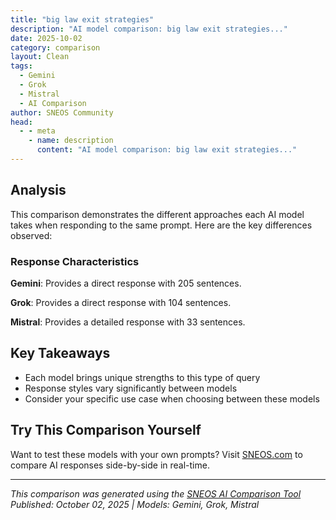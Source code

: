 ```yaml
---
title: "big law exit strategies"
description: "AI model comparison: big law exit strategies..."
date: 2025-10-02
category: comparison
layout: Clean
tags:
  - Gemini
  - Grok
  - Mistral
  - AI Comparison
author: SNEOS Community
head:
  - - meta
    - name: description
      content: "AI model comparison: big law exit strategies..."
---
```


<ChatComparison
  title="big law exit strategies"
  prompt="big law exit strategies"
  :responses='{"Gemini": "Okay, let\u0027s break down exit strategies from Big Law. Leaving Big Law is a common career move, and there are many potential paths. Here\u0027s a comprehensive overview, covering various options, key considerations, and tips for planning your exit.\n\n**I. Common Exit Strategies \u0026 Career Paths:**\n\nHere\u0027s a breakdown of popular exit routes, categorized for clarity:\n\n* **A. Legal Roles (Still Practicing Law):**\n\n * **1. In-House Counsel:** This is arguably the most popular exit strategy. You become an attorney working directly for a corporation or organization.\n * **Pros:** Better work-life balance (often), more predictable hours, closer to the business side, potentially higher job security, see the impact of your work directly, often good benefits.\n * **Cons:** Can be less intellectually stimulating (depending on the company and role), may involve a lot of routine work, can be heavily influenced by business decisions, may face internal politics, salary growth may be slower than at a Big Law partner level.\n * **Key Skills:** Your substantive legal expertise from Big Law is crucial. Also, develop strong communication, negotiation, and project management skills. Business acumen is highly valued.\n * **Getting There:** Network aggressively with in-house counsel. Use recruiters specializing in in-house placements. Tailor your resume to highlight relevant experience and transferable skills. Consider industry-specific roles that align with your Big Law experience.\n * **2. Government Service:** Federal, state, or local government agencies need lawyers.\n * **Pros:** Opportunity for public service, interesting and diverse work, good benefits, often good work-life balance (though can be demanding), gain unique experience.\n * **Cons:** Lower pay than Big Law or in-house, bureaucracy, may require security clearances.\n * **Key Skills:** Your legal skills are vital. Demonstrate a commitment to public service and an understanding of government operations. Experience in relevant areas of law is beneficial.\n * **Getting There:** USAJOBS (federal positions). State and local government websites. Network with government attorneys. Consider internships or clerkships.\n * **3. Smaller Law Firms (Boutique Firms):** Join a smaller firm, often specializing in a particular area of law.\n * **Pros:** More autonomy, potentially more interesting work, opportunity to build a practice, potentially better work-life balance, more client contact.\n * **Cons:** Potentially lower pay (initially), less support staff, may require more business development, can be less stable than larger firms.\n * **Key Skills:** Demonstrate your legal expertise and a willingness to take on more responsibility. Business development skills are a plus.\n * **Getting There:** Network with attorneys at smaller firms. Use online job boards. Attend local bar association events.\n * **4. Non-Profit Legal Organizations:** Work for organizations providing legal services to underserved communities.\n * **Pros:** Meaningful work, opportunity to help others, good work-life balance (generally).\n * **Cons:** Significantly lower pay, often limited resources, can be emotionally demanding.\n * **Key Skills:** Passion for social justice, strong legal skills, ability to work independently, excellent communication skills.\n * **Getting There:** PSJD (Public Service Jobs Directory). Network with attorneys at non-profits. Volunteer to gain experience.\n * **5. Academia:** Teaching law or working in a legal research position.\n * **Pros:** Intellectual stimulation, shaping future lawyers, research opportunities.\n * **Cons:** Highly competitive, requires advanced degrees (often an LLM or SJD), lower pay than Big Law, significant time commitment.\n * **Key Skills:** Strong academic record, excellent writing and research skills, teaching ability.\n * **Getting There:** Network with law professors, attend academic conferences, publish scholarly articles.\n\n* **B. Business-Related Roles (Leveraging Legal Skills):**\n\n * **1. Consulting:** Use your analytical and problem-solving skills to advise businesses. Management consulting, legal consulting, or industry-specific consulting are options.\n * **Pros:** High earning potential, intellectual stimulation, diverse projects, opportunity to travel.\n * **Cons:** Demanding hours, constant travel (often), high pressure, steep learning curve.\n * **Key Skills:** Analytical skills, problem-solving skills, communication skills, business acumen, project management skills.\n * **Getting There:** Network with consultants. Tailor your resume to highlight relevant skills and experience. Consider an MBA or other advanced degree.\n * **2. Finance:** Work in investment banking, private equity, hedge funds, or venture capital. Legal skills are valuable in these areas, particularly for deal-related work.\n * **Pros:** High earning potential, intellectually stimulating, fast-paced environment.\n * **Cons:** Extremely demanding hours, high pressure, competitive environment.\n * **Key Skills:** Financial modeling, valuation analysis, deal structuring, negotiation skills, strong analytical skills.\n * **Getting There:** Network with people in finance. Consider an MBA or other finance-related degree. Tailor your resume to highlight relevant experience.\n * **3. Real Estate Development:** Leverage your legal knowledge in real estate transactions and development projects.\n * **Pros:** Potentially high earnings, tangible results, entrepreneurial opportunities.\n * **Cons:** Cyclical market, requires capital, can be stressful.\n * **Key Skills:** Negotiation, legal drafting, financial analysis, project management.\n * **Getting There:** Network with real estate professionals, consider real estate investment courses or certifications.\n * **4. Entrepreneurship/Start-up:** Start your own business or join a start-up.\n * **Pros:** Autonomy, potential for high reward, opportunity to build something from scratch.\n * **Cons:** High risk, demanding hours, financial uncertainty, requires a diverse skillset.\n * **Key Skills:** Business acumen, leadership, sales and marketing skills, financial management, legal knowledge (for your own company).\n * **Getting There:** Develop a business plan. Network with entrepreneurs. Seek funding.\n * **5. Compliance:** Help companies navigate complex regulations and ensure compliance.\n * **Pros:** Growing field, good job security, good work-life balance (generally).\n * **Cons:** Can be repetitive, may involve a lot of paperwork, can be stressful when dealing with regulatory issues.\n * **Key Skills:** Knowledge of relevant regulations, analytical skills, attention to detail, communication skills.\n * **Getting There:** Obtain relevant certifications (e.g., Certified Compliance \u0026 Ethics Professional). Network with compliance professionals.\n * **6. Legal Tech:** Work for a company developing technology solutions for the legal industry.\n * **Pros:** Innovative field, high growth potential, combining legal and tech skills.\n * **Cons:** Fast-paced, requires technical knowledge, can be demanding.\n * **Key Skills:** Legal knowledge, understanding of technology, problem-solving, communication.\n * **Getting There:** Learn about legal tech trends, network with people in the industry, take online courses in relevant technologies.\n\n* **C. Completely Different Careers (Requiring a Significant Shift):**\n\n * This is a broad category, and the possibilities are endless. Examples include:\n * **Writing/Journalism:** Leverage your research and writing skills.\n * **Teaching (Non-Law):** Teach at the elementary, secondary, or college level.\n * **Non-Profit Management:** Lead or manage a non-profit organization.\n * **Politics:** Run for office or work on political campaigns.\n * **Creative Fields:** Pursue a career in art, music, or other creative fields.\n * **Healthcare Administration:** Manage healthcare facilities or programs.\n * **Culinary Arts:** Become a chef or restaurant owner.\n * **Pros:** Opportunity to pursue your passion, more fulfilling work, better work-life balance (potentially).\n * **Cons:** Often requires significant retraining or education, lower pay (initially), high risk.\n * **Key Skills:** Varies depending on the chosen field. A willingness to learn and adapt is essential.\n * **Getting There:** Research your chosen field. Obtain necessary education or training. Network with people in the field. Be prepared to start at the bottom.\n\n**II. Key Considerations When Planning Your Exit:**\n\n* **A. Your \u0022Why\u0022:** Why are you leaving Big Law? What are you seeking in your next career? Clarity on your motivations is crucial for making the right choice.\n* **B. Your Skills and Interests:** What are you good at? What do you enjoy doing? Your exit strategy should align with your skills and interests.\n* **C. Your Financial Situation:** Can you afford a pay cut? How long can you go without a job? A realistic assessment of your finances is essential.\n* **D. Your Marketability:** How marketable are your skills in your desired field? Do you need to acquire new skills or credentials?\n* **E. Your Network:** Who do you know who can help you? Networking is crucial for finding new opportunities.\n* **F. Timing:** When is the best time to leave? Consider your workload, bonuses, and vesting schedules.\n* **G. Non-Compete Agreements:** Review your employment agreement carefully to understand any restrictions on your future employment.\n* **H. Partnership Track (If Applicable):** If you are on partnership track, assess your chances of making partner and weigh that against your desire to leave. The economics of partnership can be very attractive, but it comes with its own set of challenges.\n\n**III. Steps to Take Before Leaving:**\n\n* **A. Research:** Thoroughly research your desired career path. Talk to people who are already working in that field.\n* **B. Networking:** Start networking early and often. Attend industry events. Reach out to people on LinkedIn.\n* **C. Skill Development:** Acquire any necessary skills or credentials. Take online courses. Attend workshops.\n* **D. Resume/Cover Letter:** Tailor your resume and cover letter to highlight relevant experience and skills.\n* **E. Practice Interviewing:** Practice answering common interview questions. Get feedback from friends or career counselors.\n* **F. Financial Planning:** Create a budget and plan for your finances.\n* **G. Inform Your Firm:** Give your firm adequate notice. Leave on good terms.\n* **H. Transition Plan:** Create a plan for transitioning your files and responsibilities.\n\n**IV. Common Mistakes to Avoid:**\n\n* **A. Leaving Without a Plan:** Don\u0027t quit your job without a clear plan for your next career move.\n* **B. Underestimating the Transition:** Be prepared for a transition period. It may take time to find a new job or start a new business.\n* **C. Burning Bridges:** Leave your firm on good terms. You never know when you might need a reference or a connection.\n* **D. Neglecting Your Network:** Don\u0027t neglect your network. Stay in touch with your contacts.\n* **E. Not Being Realistic:** Be realistic about your skills and marketability. Don\u0027t expect to land your dream job overnight.\n* **F. Not Negotiating Effectively:** Negotiate your salary and benefits.\n\n**V. Additional Tips:**\n\n* **A. Work with a Recruiter:** Recruiters can help you find new opportunities and negotiate your salary.\n* **B. Use LinkedIn:** LinkedIn is a powerful tool for networking and job searching.\n* **C. Consider a Side Hustle:** Start a side hustle to test the waters in your desired field.\n* **D. Be Patient:** Finding the right exit strategy takes time. Be patient and persistent.\n* **E. Get a Coach:** Consider hiring a career coach or mentor to help you navigate the process.\n\n**VI. Resources:**\n\n* **Online Job Boards:** Indeed, LinkedIn, Glassdoor, CareerBuilder\n* **Recruiting Firms:** Major, Lindsey \u0026 Africa, Lateral Link, Robert Half Legal\n* **Career Counseling Services:** Many universities and professional organizations offer career counseling services.\n* **Books and Articles:** Search online for articles and books on career transitions and Big Law exit strategies.\n\n**VII. Important Note on Mental Health:**\n\nBig Law can be incredibly demanding, and the transition can be stressful. Prioritize your mental health. Seek support from friends, family, or a therapist if needed.\n\nBy carefully considering these factors and taking the necessary steps, you can successfully transition from Big Law to a more fulfilling and rewarding career. Good luck!\n", "Grok": "Leaving a career in Big Law (large, prestigious law firms) can be a significant transition, as the environment often involves high compensation, intense hours, and a specific skill set that may not always translate directly to other industries. However, many attorneys successfully pivot to fulfilling and lucrative roles outside of Big Law. Below are some common exit strategies, along with tips and considerations for making the transition:\n\n---\n\n### 1. In-House Counsel\n**Overview**: Many Big Law attorneys move to in-house counsel roles at corporations, where they provide legal support directly to the business. These positions often offer better work-life balance and a broader scope of responsibilities, including business strategy.\n- **Pros**: More predictable hours, exposure to business operations, potential for equity compensation in startups or public companies.\n- **Cons**: May involve a pay cut initially, less control over workload in some cases, and a shift from specialized legal work to more generalist responsibilities.\n- **How to Transition**: Leverage your Big Law experience in a specific practice area (e.g., M\u0026A, IP, or employment law) to target industries or companies needing that expertise. Network through alumni groups, LinkedIn, and legal recruiters to identify opportunities.\n- **Tip**: Smaller companies or startups often value Big Law experience for their ability to handle complex legal issues without external counsel.\n\n---\n\n### 2. Government or Public Interest Roles\n**Overview**: Some attorneys transition to roles in government (e.g., Department of Justice, SEC, or state agencies) or public interest organizations (e.g., nonprofits, legal aid). These roles often prioritize mission-driven work over high compensation.\n- **Pros**: Meaningful impact, potential for loan forgiveness (e.g., Public Service Loan Forgiveness in the U.S.), and often better work-life balance.\n- **Cons**: Significant pay cut compared to Big Law, slower career progression, and sometimes bureaucratic environments.\n- **How to Transition**: Highlight transferable skills like research, writing, and advocacy developed in Big Law. Tailor your resume to emphasize any pro bono or volunteer work to demonstrate alignment with public service values.\n- **Tip**: Look into federal or state clerkships if you\u2019re early in your career, as they can provide a stepping stone to government roles.\n\n---\n\n### 3. Academia or Legal Teaching\n**Overview**: Transitioning to academia, such as teaching at a law school or university, allows attorneys to leverage their expertise in a less high-pressure environment.\n- **Pros**: Intellectual stimulation, flexibility, and the opportunity to shape future lawyers.\n- **Cons**: Requires a strong academic background (e.g., law review, clerkships, or publications), often lower pay, and a competitive hiring process.\n- **How to Transition**: Publish articles or books to build your academic profile while at Big Law. Network with professors and attend legal conferences to explore opportunities. Consider adjunct positions as a starting point.\n- **Tip**: An LLM or other advanced degree can boost credibility if you\u2019re targeting top-tier institutions.\n\n---\n\n### 4. Boutique Law Firms or Solo Practice\n**Overview**: Some attorneys move to smaller boutique firms that specialize in a niche area or start their own practice, seeking more autonomy and flexibility.\n- **Pros**: Greater control over cases and clients, potential for higher per-hour earnings in a solo practice, and often a better work-life balance.\n- **Cons**: Less predictable income, need for business development skills, and lack of Big Law resources like support staff and brand recognition.\n- **How to Transition**: Build a client base or niche expertise while still at Big Law (e.g., through pro bono work or personal networking). For solo practice, ensure you have financial runway for initial low-income periods and invest in marketing and technology.\n- **Tip**: Focus on a specific practice area where Big Law experience gives you a competitive edge (e.g., complex litigation or corporate transactions).\n\n---\n\n### 5. Non-Legal Careers\n**Overview**: Many Big Law attorneys leave the legal profession entirely for roles in business, consulting, finance, tech, or entrepreneurship. Their analytical skills, attention to detail, and work ethic are often highly valued in other fields.\n- **Common Roles**:\n - **Consulting**: Management consulting firms (e.g., McKinsey, BCG) often hire lawyers for their problem-solving skills.\n - **Finance**: Roles in investment banking, private equity, or compliance at financial institutions.\n - **Tech**: Positions in legal tech startups, product management, or operations.\n - **Entrepreneurship**: Starting a business or joining a startup in a leadership role.\n- **Pros**: Potential for higher earnings in the long term, exposure to new industries, and often a more dynamic work environment.\n- **Cons**: May require starting at a lower level or retraining, loss of legal career trajectory, and initial uncertainty.\n- **How to Transition**: Take advantage of Big Law\u2019s prestige to network with professionals in your desired field. Consider executive education programs (e.g., MBA) or certifications to bridge skill gaps. Highlight transferable skills like project management, negotiation, and critical thinking on your resume.\n- **Tip**: Join industry-specific groups or events to build relationships and gain insight into non-legal roles.\n\n---\n\n### 6. Alternative Legal Careers\n**Overview**: Some attorneys pivot to legal-adjacent roles that don\u2019t involve traditional practice, such as legal recruiting, compliance, risk management, or legal tech.\n- **Pros**: Retain connection to the legal field while often enjoying better hours and less stress.\n- **Cons**: May not carry the same prestige or compensation as Big Law.\n- **How to Transition**: Use your insider knowledge of Big Law to target roles like legal recruiting or law firm operations. For compliance or risk management, look for roles in regulated industries like finance or healthcare.\n- **Tip**: Emphasize your understanding of legal workflows and client needs, which can be a unique selling point.\n\n---\n\n### 7. Writing, Media, or Thought Leadership\n**Overview**: Lawyers with strong communication skills can transition to writing (e.g., legal journalism, authoring books), speaking engagements, or media roles (e.g., legal analyst for news outlets).\n- **Pros**: Flexible, creative work that allows you to stay connected to the law without practicing.\n- **Cons**: Income may be inconsistent, and breaking into these fields can be challenging without a prior platform.\n- **How to Transition**: Start blogging or publishing articles while in Big Law to build a portfolio. Network with journalists or media professionals and pitch yourself for commentary roles.\n- **Tip**: Focus on a niche area of law where you have deep expertise to establish yourself as an authority.\n\n---\n\n### Key Considerations for Any Exit Strategy\n1. **Timing**: Assess whether you\u2019ve gained enough experience in Big Law (typically 3\u20135 years) to make your skills marketable. Leaving too early may limit options; staying too long might make it harder to pivot due to specialization or burnout.\n2. **Financial Planning**: Big Law salaries often come with high lifestyles or student debt. Build a financial cushion (6\u201312 months of expenses) to weather lower initial pay in a new role.\n3. **Networking**: Relationships are critical for transitions. Maintain connections with law school classmates, Big Law colleagues, and clients who can refer you to opportunities.\n4. **Mental Health**: Big Law burnout is real. If you\u2019re feeling overwhelmed, prioritize roles that offer better balance, even if they come with a pay cut.\n5. **Skill Development**: Identify gaps in your resume for your target role (e.g., business acumen for in-house roles) and seek training or mentorship to address them.\n\n---\n\n### Final Thoughts\nExiting Big Law is a personal decision that depends on your goals, values, and tolerance for risk. Reflect on what you want from your career\u2014whether it\u2019s work-life balance, financial stability, or personal fulfillment\u2014and align your exit strategy accordingly. Many attorneys find that leaving Big Law opens doors to more satisfying and sustainable careers, even if the initial transition is challenging. Consider consulting with a career coach or mentor who specializes in legal transitions for tailored guidance.", "Mistral": "Exiting a career in \u0022Big Law\u0022 (large, prestigious law firms) can be a significant decision, often driven by a desire for better work-life balance, different career opportunities, or personal fulfillment. Here are some common exit strategies:\n\n1. **In-House Counsel:**\n - **Corporate Legal Departments:** Many lawyers transition to in-house roles within corporations, where they can enjoy more stable hours and a different work environment.\n - **Non-Profit Organizations:** Working for non-profits can provide a sense of purpose and often comes with a more relaxed pace.\n\n2. **Government and Public Service:**\n - **Federal, State, or Local Government:** Positions in government agencies can offer a sense of public service and often come with good benefits and job security.\n - **Public Defender or Prosecutor:** These roles can be highly rewarding for those interested in criminal law and public service.\n\n3. **Academia:**\n - **Law School Faculty:** Teaching at a law school can be intellectually stimulating and provide a more flexible schedule.\n - **Research Positions:** Engaging in legal research or policy work can be a fulfilling alternative.\n\n4. **Consulting and Advisory Roles:**\n - **Legal Consulting:** Offering consulting services to businesses or law firms can provide a more flexible work arrangement.\n - **Advisory Boards:** Serving on advisory boards for startups or established companies can be a rewarding way to leverage legal expertise.\n\n5. **Entrepreneurship:**\n - **Starting a Law Firm:** Starting your own practice can offer more control over your workload and client base.\n - **Non-Legal Business:** Some lawyers transition into non-legal entrepreneurial ventures, leveraging their legal background in business management.\n\n6. **Alternative Legal Careers:**\n - **Legal Technology:** Working for legal tech companies can be an exciting way to stay in the legal field while exploring new technologies.\n - **Legal Publishing:** Writing for legal journals, blogs, or books can be a fulfilling way to share your expertise.\n\n7. **Non-Legal Careers:**\n - **Business Roles:** Many lawyers transition into business roles such as management consulting, finance, or operations.\n - **Creative Fields:** Some lawyers pursue careers in writing, journalism, or the arts, leveraging their analytical and communication skills.\n\n8. **Freelance and Contract Work:**\n - **Freelance Legal Work:** Offering freelance legal services can provide flexibility and the ability to choose your projects.\n - **Contract Attorney:** Working as a contract attorney can offer a more flexible schedule and the ability to work on a variety of cases.\n\n9. **Public Interest Law:**\n - **Legal Aid:** Working for legal aid organizations can be highly rewarding for those interested in social justice.\n - **Advocacy Groups:** Joining advocacy groups can provide a sense of purpose and the opportunity to work on important social issues.\n\n10. **Retirement or Sabbatical:**\n - **Early Retirement:** Some lawyers choose to retire early, especially if they have saved enough financially.\n - **Sabbatical:** Taking a sabbatical can provide time to recharge and explore other interests before deciding on the next career step.\n\nWhen considering an exit strategy, it\u0027s important to assess your financial situation, career goals, and personal values. Networking, seeking mentorship, and possibly working with a career coach can also be beneficial in making a smooth transition."}' 
  published-date="01:17"
/>

## Analysis

This comparison demonstrates the different approaches each AI model takes when responding to the same prompt. Here are the key differences observed:

### Response Characteristics

**Gemini**: Provides a direct response with 205 sentences. 

**Grok**: Provides a direct response with 104 sentences. 

**Mistral**: Provides a detailed response with 33 sentences. 

## Key Takeaways

- Each model brings unique strengths to this type of query
- Response styles vary significantly between models
- Consider your specific use case when choosing between these models

## Try This Comparison Yourself

Want to test these models with your own prompts? Visit [SNEOS.com](https://sneos.com) to compare AI responses side-by-side in real-time.

---

*This comparison was generated using the [SNEOS AI Comparison Tool](https://sneos.com)*
*Published: October 02, 2025 | Models: Gemini, Grok, Mistral*
